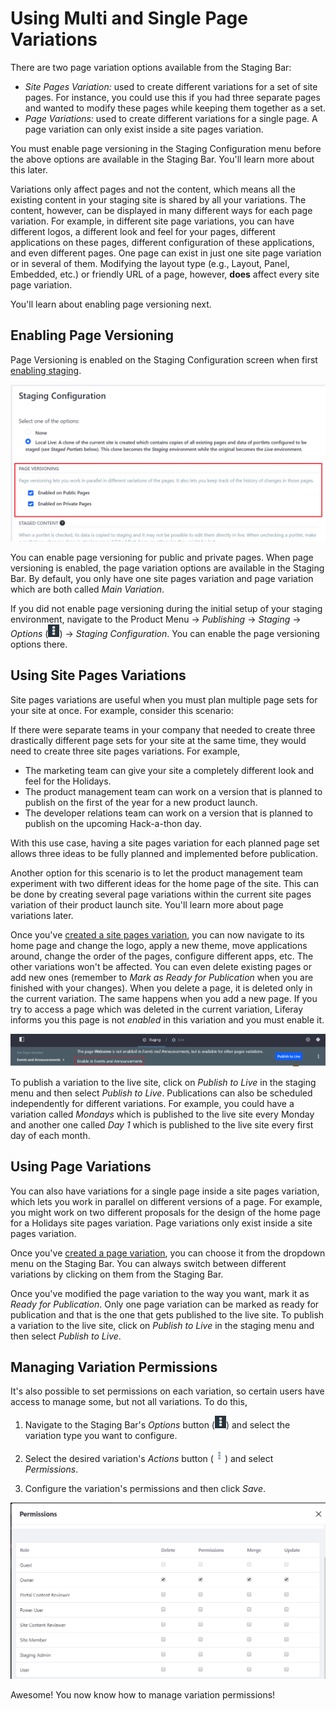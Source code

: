 # Using Multi and Single Page Variations [](id=using-multi-and-single-page-variations)

There are two page variation options available from the Staging Bar:

- *Site Pages Variation:* used to create different variations for a set of site
  pages. For instance, you could use this if you had three separate pages and
  wanted to modify these pages while keeping them together as a set.
- *Page Variations:* used to create different variations for a single page. A
  page variation can only exist inside a site pages variation.

You must enable page versioning in the Staging Configuration menu before the
above options are available in the Staging Bar. You'll learn more about this
later.

Variations only affect pages and not the content, which means all the existing
content in your staging site is shared by all your variations. The content,
however, can be displayed in many different ways for each page variation. For
example, in different site page variations, you can have different logos, a
different look and feel for your pages, different applications on these pages,
different configuration of these applications, and even different pages. One
page can exist in just one site page variation or in several of them. Modifying
the layout type (e.g., Layout, Panel, Embedded, etc.) or friendly URL of a page,
however, **does** affect every site page variation.

You'll learn about enabling page versioning next.

## Enabling Page Versioning [](id=enabling-page-versioning)

Page Versioning is enabled on the Staging Configuration screen when first
[enabling staging](/discover/portal/-/knowledge_base/7-1/enabling-staging).

![Figure 1: You can enable page versioning for public and/or private pages.](../../../../images/page-versioning.png)

You can enable page versioning for public and private pages. When page
versioning is enabled, the page variation options are available in the Staging
Bar. By default, you only have one site pages variation and page variation which
are both called *Main Variation*. 

If you did not enable page versioning during the initial setup of your staging
environment, navigate to the Product Menu &rarr; *Publishing* &rarr; *Staging*
&rarr; *Options* (![Options](../../../../images/icon-options.png)) &rarr;
*Staging Configuration*. You can enable the page versioning options there.

## Using Site Pages Variations [](id=using-site-pages-variations)

Site pages variations are useful when you must plan multiple page sets for your
site at once. For example, consider this scenario:

If there were separate teams in your company that needed to create three
drastically different page sets for your site at the same time, they would need
to create three site pages variations. For example,

- The marketing team can give your site a completely different look and feel for
  the Holidays.
- The product management team can work on a version that is planned to publish
  on the first of the year for a new product launch.
- The developer relations team can work on a version that is planned to publish
  on the upcoming Hack-a-thon day.

With this use case, having a site pages variation for each planned page set
allows three ideas to be fully planned and implemented before publication.

Another option for this scenario is to let the product management team
experiment with two different ideas for the home page of the site. This can be
done by creating several page variations within the current site pages variation
of their product launch site. You'll learn more about page variations later.

Once you've
[created a site pages variation](/discover/portal/-/knowledge_base/7-1/creating-multi-and-single-page-variations),
you can now navigate to its home page and change the logo, apply a new theme,
move applications around, change the order of the pages, configure different
apps, etc. The other variations won't be affected. You can even delete existing
pages or add new ones (remember to *Mark as Ready for Publication* when you are
finished with your changes). When you delete a page, it is deleted only in the
current variation. The same happens when you add a new page. If you try to
access a page which was deleted in the current variation, Liferay informs you
this page is not *enabled* in this variation and you must enable it. 

![Figure 2: Select the *Enable* button to create a missing page in the current site pages variation.](../../../../images/enable-unavailable-page.png)

To publish a variation to the live site, click on *Publish to Live* in the
staging menu and then select *Publish to Live*. Publications can also be
scheduled independently for different variations. For example, you could have a
variation called *Mondays* which is published to the live site every Monday and
another one called *Day 1* which is published to the live site every first day
of each month.

## Using Page Variations [](id=using-page-variations)

You can also have variations for a single page inside a site pages variation,
which lets you work in parallel on different versions of a page. For example,
you might work on two different proposals for the design of the home page for a
Holidays site pages variation. Page variations only exist inside a site pages
variation.

Once you've
[created a page variation](/discover/portal/-/knowledge_base/7-1/creating-multi-and-single-page-variations),
you can choose it from the dropdown menu on the Staging Bar. You can always
switch between different variations by clicking on them from the Staging Bar.

Once you've modified the page variation to the way you want, mark it as *Ready
for Publication*. Only one page variation can be marked as ready for publication
and that is the one that gets published to the live site. To publish a variation
to the live site, click on *Publish to Live* in the staging menu and then select
*Publish to Live*.

## Managing Variation Permissions [](id=managing-variation-permissions)

It's also possible to set permissions on each variation, so certain users have
access to manage some, but not all variations. To do this,

1.  Navigate to the Staging Bar's *Options* button
    (![Options](../../../../images/icon-options.png)) and select the variation
    type you want to configure.

2.  Select the desired variation's *Actions* button
    (![Actions](../../../../images/icon-actions.png)) and select *Permissions*.

3.  Configure the variation's permissions and then click *Save*.

![Figure 3: Configure the roles that can access and modify your variation.](../../../../images/page-variation-permissions.png)

Awesome! You now know how to manage variation permissions!
